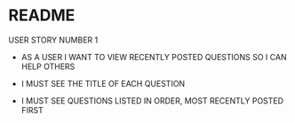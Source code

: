 # README

USER STORY NUMBER 1

* AS A USER I WANT TO VIEW RECENTLY POSTED QUESTIONS SO I CAN HELP OTHERS

* I MUST SEE THE TITLE OF EACH QUESTION

* I MUST SEE QUESTIONS LISTED IN ORDER, MOST RECENTLY POSTED FIRST

